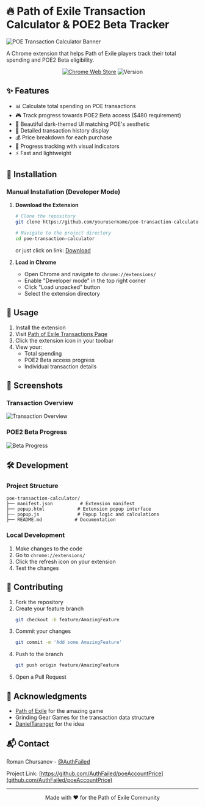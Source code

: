 # 🔥 Path of Exile Transaction Calculator & POE2 Beta Tracker

![POE Transaction Calculator Banner](https://i.imgur.com/KndZ1dt.png)

A Chrome extension that helps Path of Exile players track their total spending and POE2 Beta eligibility.

<div align="center">

[![Chrome Web Store](https://img.shields.io/badge/Chrome-Extension-red.svg)](https://chrome.google.com/webstore)
![Version](https://img.shields.io/badge/version-1.0.0-green.svg)

</div>

## ✨ Features

- 📊 Calculate total spending on POE transactions
- 🎮 Track progress towards POE2 Beta access ($480 requirement)
- 🌟 Beautiful dark-themed UI matching POE's aesthetic
- 📜 Detailed transaction history display
- 💰 Price breakdown for each purchase
- 🎯 Progress tracking with visual indicators
- ⚡ Fast and lightweight

## 🚀 Installation

### Manual Installation (Developer Mode)

1. **Download the Extension**
   ```bash
   # Clone the repository
   git clone https://github.com/yourusername/poe-transaction-calculator.git

   # Navigate to the project directory
   cd poe-transaction-calculator
   ```

   or just click on link:
   [Download](https://github.com/AuthFailed/poe-mtx-count/releases/latest/download/poe-mtx-count.7z)
   

3. **Load in Chrome**
   - Open Chrome and navigate to `chrome://extensions/`
   - Enable "Developer mode" in the top right corner
   - Click "Load unpacked" button
   - Select the extension directory

## 📖 Usage

1. Install the extension
2. Visit [Path of Exile Transactions Page](https://www.pathofexile.com/my-account/transactions)
3. Click the extension icon in your toolbar
4. View your:
   - Total spending
   - POE2 Beta access progress
   - Individual transaction details

## 🎨 Screenshots

### Transaction Overview
![Transaction Overview](https://i.imgur.com/n2Q5lhj.png)

### POE2 Beta Progress
![Beta Progress](https://i.imgur.com/zBHjyHE.png)

## 🛠️ Development

### Project Structure
```
poe-transaction-calculator/
├── manifest.json          # Extension manifest
├── popup.html            # Extension popup interface
├── popup.js              # Popup logic and calculations
├── README.md            # Documentation
```

### Local Development
1. Make changes to the code
2. Go to `chrome://extensions/`
3. Click the refresh icon on your extension
4. Test the changes

## 🤝 Contributing

1. Fork the repository
2. Create your feature branch
   ```bash
   git checkout -b feature/AmazingFeature
   ```
3. Commit your changes
   ```bash
   git commit -m 'Add some AmazingFeature'
   ```
4. Push to the branch
   ```bash
   git push origin feature/AmazingFeature
   ```
5. Open a Pull Request

## 🌟 Acknowledgments

- [Path of Exile](https://www.pathofexile.com/) for the amazing game
- Grinding Gear Games for the transaction data structure
- [DanielTaranger](https://github.com/DanielTaranger) for the idea

## 📬 Contact

Roman Chursanov - [@AuthFailed](https://chrsnv.ru)

Project Link: [https://github.com/AuthFailed/poeAccountPrice](github.com/AuthFailed/poeAccountPrice)

---
<div align="center">
Made with ❤️ for the Path of Exile Community
</div>
